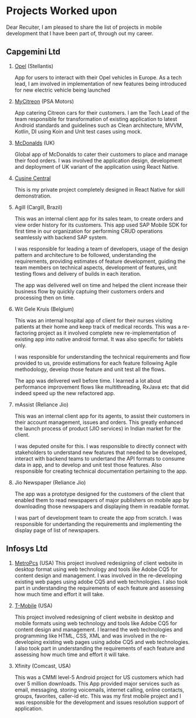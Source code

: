 # Projects Worked upon

Dear Recuiter, I am pleased to share the list of projects in mobile development that I have been part of, through out my career.

## Capgemini Ltd

1. [Opel](https://play.google.com/store/apps/details?id=com.psa.mym.myopel&hl=en_IN&gl=US) (Stellantis)

	App for users to interact with their Opel vehicles in Europe. As a tech lead, I am involved in implementation of new features being introduced for new electric vehicle being launched

2. [MyCitreon](https://play.google.com/store/apps/details?id=com.psa.mym.mycitroen&hl=en_IN&gl=US) (PSA Motors)

	App catering Citreon cars for their customers. I am the Tech Lead of the team responsible for transformation of existing application to latest Android standards and guidelines such as Clean architecture, MVVM, Kotlin, DI using Koin and Unit test cases using mock.
	
3. [McDonalds](https://play.google.com/store/apps/details?id=com.mcdonalds.app.uk) (UK)

	Global app of McDonalds to cater their customers to place and manage their food orders. I was involved the application design, development and deployment of UK variant of the application using React Native.

4. [Cusine Central](https://github.com/sush562/App/tree/master/Cuisine_Central)

	This is my private project completely designed in React Native for skill demonstration.
	
5. Agill (Cargill, Brazil)

	This was an internal client app for its sales team, to create orders and view order history for its customers. This app used SAP Mobile SDK for first time in our organization for performing CRUD operations seamlessly with backend SAP system.
	
	I was responsible for leading a team of developers, usage of the design pattern and architecture to be followed, understanding the requirements, providing estimates of feature development, guiding the team members on technical aspects, development of features, unit testing flows and delivery of builds in each iteration.
	
	The app was delivered well on time and helped the client increase their business flow by quickly captuing their customers orders and processing then on time.
	
6. Wit Gele Kruis (Belgium)

	This was an internal hospital app of client for their nurses visiting patients at their home and keep track of medical records. This was a re-factoring project as it involved complete new re-implementation of existing app into native android format. It was also specific for tablets only.
	
	I was responsible for understanding the technical requirements and flow provided to us, provide estimations for each feature following Agile methodology, develop those feature and unit test all the flows. 
	
	The app was delivered well before time. I learned a lot about performance improvement flows like multithreading, RxJava etc that did indeed speed up the new refactored app.
	
7. mAssist (Reliance Jio)

	This was an internal client app for its agents, to assist their customers in their account management, issues and orders. This greatly enhanced the launch process of product (JIO services) in Indian market for the client.
	
	I was deputed onsite for this. I was responsible to directly connect with stakeholders to understand new features that needed to be developed, interact with backend teams to undertand the API formats to consume data in app, and to develop and unit test those features. Also responsible for creating technical documentation pertaining to the app.
	
8. Jio Newspaper (Reliance Jio)

	The app was a prototype designed for the customers of the client that enabled them to read newspapers of major publishers on mobile app by downloading those newspapers and displaying them in readable format.
	
	I was part of development team to create the app from scratch. I was responsible for undertanding the requirements and implementing the display page of list of newspapers.
	

## Infosys Ltd

1. [MetroPcs](www.metropcs.com) (USA)
	This project involved redesigning of client website in desktop format using web technology and tools like Adobe CQ5 for content design and management. I was involved in the re-developing existing web pages using adobe CQ5 and web technologies. I also took part in understanding the requirements of each feature and assessing how much time and effort it will take.	

2. [T-Mobile](https://www.t-mobile.com/) (USA)

	This project involved redesigning of client website in desktop and mobile formats using web technology and tools like Adobe CQ5 for content design and management. I learned the web technologies and programming like HTML, CSS, XML and was involved in the re-developing existing web pages using adobe CQ5 and web technologies. I also took part in understanding the requirements of each feature and assessing how much time and effort it will take.	

3. Xfinity (Comcast, USA)

	This was a CMMI level-5 Android project for US customers which had over 5 million downloads. This App provided major services such as email, messaging, storing voicemails, internet calling, online contacts, groups, favorites, caller-id etc. This was my first mobile project and I was responsible for  the development and issues resolution support of application. 